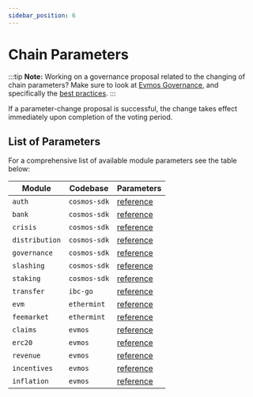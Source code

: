 ```yaml
---
sidebar_position: 6
---
```


# Chain Parameters

:::tip
**Note:** Working on a governance proposal related to the changing of chain parameters?
Make sure to look at [Evmos Governance](./),
and specifically the [best practices](best-practices#parameter-change-proposal).
:::

If a parameter-change proposal is successful, the change takes effect immediately upon completion of the voting period.

## List of Parameters

For a comprehensive list of available module parameters see the table below:

| Module         | Codebase     | Parameters                                                                    |
|----------------|--------------|-------------------------------------------------------------------------------|
| `auth`         | `cosmos-sdk` | [reference](https://docs.cosmos.network/main/modules/auth#parameters)         |
| `bank`         | `cosmos-sdk` | [reference](https://docs.cosmos.network/main/modules/bank#params)             |
| `crisis`       | `cosmos-sdk` | [reference](https://docs.cosmos.network/main/modules/crisis#parameters)       |
| `distribution` | `cosmos-sdk` | [reference](https://docs.cosmos.network/main/modules/distribution#parameters) |
| `governance`   | `cosmos-sdk` | [reference](https://docs.cosmos.network/main/modules/gov#parameters)          |
| `slashing`     | `cosmos-sdk` | [reference](https://docs.cosmos.network/main/modules/slashing#parameters)     |
| `staking`      | `cosmos-sdk` | [reference](https://docs.cosmos.network/main/modules/staking#parameters)      |
| `transfer`     | `ibc-go`     | [reference](https://ibc.cosmos.network/main/ibc/params.html)                  |
| `evm`          | `ethermint`  | [reference](https://docs.evmos.org/protocol/modules/evm#params)               |
| `feemarket`    | `ethermint`  | [reference](https://docs.evmos.org/protocol/modules/feemarket#parameters)     |
| `claims`       | `evmos`      | [reference](https://docs.evmos.org/protocol/modules/claims#parameters)        |
| `erc20`        | `evmos`      | [reference](https://docs.evmos.org/protocol/modules/erc20#parameters)         |
| `revenue`      | `evmos`      | [reference](https://docs.evmos.org/protocol/modules/revenue#parameters)       |
| `incentives`   | `evmos`      | [reference](https://docs.evmos.org/protocol/modules/incentives#parameters)    |
| `inflation`    | `evmos`      | [reference](https://docs.evmos.org/protocol/modules/inflation#parameters)     |